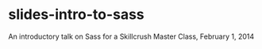 # slides-intro-to-sass
An introductory talk on Sass for a Skillcrush Master Class, February 1, 2014
